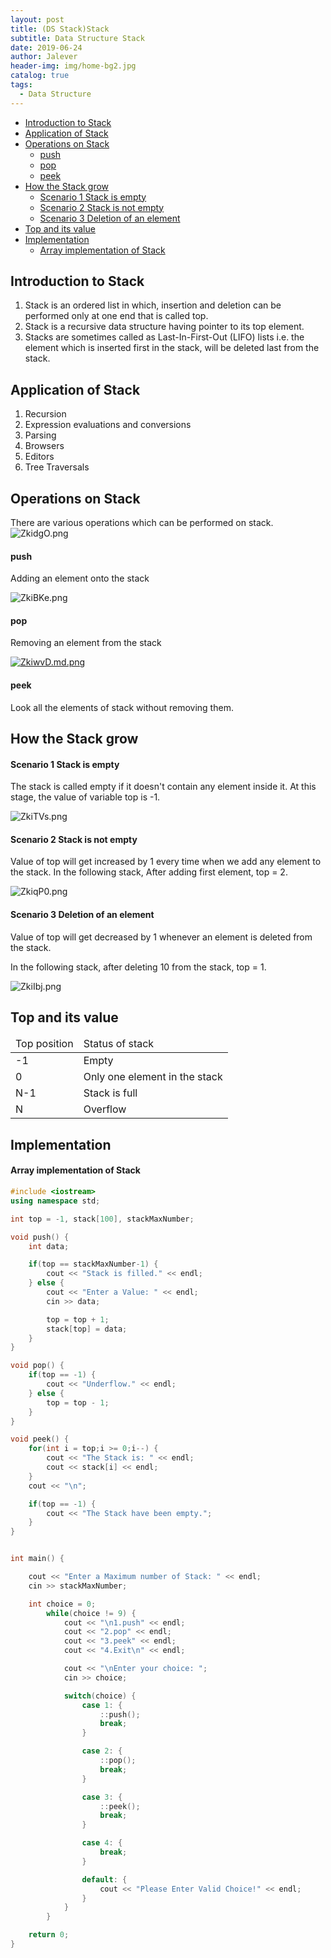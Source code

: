```yaml
---
layout: post
title: (DS Stack)Stack
subtitle: Data Structure Stack
date: 2019-06-24
author: Jalever
header-img: img/home-bg2.jpg
catalog: true
tags:
  - Data Structure
---
```


- [Introduction to Stack](#introduction-to-stack)
- [Application of Stack](#application-of-stack)
- [Operations on Stack](#operations-on-stack)
    - [push](#push)
    - [pop](#pop)
    - [peek](#peek)
- [How the Stack grow](#how-the-stack-grow)
    - [Scenario 1 Stack is empty](#scenario-1-stack-is-empty)
    - [Scenario 2 Stack is not empty](#scenario-2-stack-is-not-empty)
    - [Scenario 3 Deletion of an element](#scenario-3-deletion-of-an-element)
- [Top and its value](#top-and-its-value)
- [Implementation](#Implementation)
    - [Array implementation of Stack](#array-implementation-of-stack)

## Introduction to Stack
1. Stack is an ordered list in which, insertion and deletion can be performed only at one end that is called top.
2. Stack is a recursive data structure having pointer to its top element.
3. Stacks are sometimes called as Last-In-First-Out (LIFO) lists i.e. the element which is inserted first in the stack, will be deleted last from the stack.

## Application of Stack
1. Recursion
2. Expression evaluations and conversions
3. Parsing
4. Browsers
5. Editors
6. Tree Traversals

## Operations on Stack
There are various operations which can be performed on stack.
![ZkidgO.png](https://s2.ax1x.com/2019/06/24/ZkidgO.png)

#### push
Adding an element onto the stack

![ZkiBKe.png](https://s2.ax1x.com/2019/06/24/ZkiBKe.png)

#### pop
Removing an element from the stack

[![ZkiwvD.md.png](https://s2.ax1x.com/2019/06/24/ZkiwvD.md.png)](https://imgchr.com/i/ZkiwvD)

#### peek
Look all the elements of stack without removing them.

## How the Stack grow

#### Scenario 1 Stack is empty
The stack is called empty if it doesn't contain any element inside it. At this stage, the value of variable top is -1.

![ZkiTVs.png](https://s2.ax1x.com/2019/06/24/ZkiTVs.png)

#### Scenario 2 Stack is not empty
Value of top will get increased by 1 every time when we add any element to the stack. In the following stack, After adding first element, top = 2.

![ZkiqP0.png](https://s2.ax1x.com/2019/06/24/ZkiqP0.png)

#### Scenario 3 Deletion of an element
Value of top will get decreased by 1 whenever an element is deleted from the stack.

In the following stack, after deleting 10 from the stack, top = 1.

![ZkiIbj.png](https://s2.ax1x.com/2019/06/24/ZkiIbj.png)

## Top and its value
<table>
    <thead>
        <tr>
            <td>Top position</td>
            <td>Status of stack</td>
        </tr>
    </thead>
    <tbody>
        <tr>
            <td>-1</td>
            <td>Empty</td>
        </tr>
        <tr>
            <td>0</td>
            <td>Only one element in the stack</td>
        </tr>
        <tr>
            <td>N-1</td>
            <td>Stack is full</td>
        </tr>
        <tr>
            <td>N</td>
            <td>Overflow</td>
        </tr>
    </tbody>
</table>

## Implementation
#### Array implementation of Stack
```cpp
#include <iostream>
using namespace std;

int top = -1, stack[100], stackMaxNumber;

void push() {
	int data;

	if(top == stackMaxNumber-1) {
		cout << "Stack is filled." << endl;
	} else {
		cout << "Enter a Value: " << endl;
		cin >> data;

		top = top + 1;
		stack[top] = data;
	}
}

void pop() {
	if(top == -1) {
		cout << "Underflow." << endl;
	} else {
		top = top - 1;
	}
}

void peek() {
	for(int i = top;i >= 0;i--) {
		cout << "The Stack is: " << endl;
		cout << stack[i] << endl;
	}
	cout << "\n";

	if(top == -1) {
		cout << "The Stack have been empty.";
	}
}


int main() {

	cout << "Enter a Maximum number of Stack: " << endl;
	cin >> stackMaxNumber;

	int choice = 0;
		while(choice != 9) {
	    	cout << "\n1.push" << endl;
	    	cout << "2.pop" << endl;
	    	cout << "3.peek" << endl;
	    	cout << "4.Exit\n" << endl;

	    	cout << "\nEnter your choice: ";
	    	cin >> choice;

	    	switch(choice) {
	    		case 1: {
	    			::push();
	    			break;
	    		}

	    		case 2: {
	    			::pop();
	    			break;
	    		}

	    		case 3: {
	    			::peek();
	    			break;
	    		}

	    		case 4: {
	    			break;
	    		}

	    		default: {
		    		cout << "Please Enter Valid Choice!" << endl;
	    		}
	    	}
		}

	return 0;
}
```
